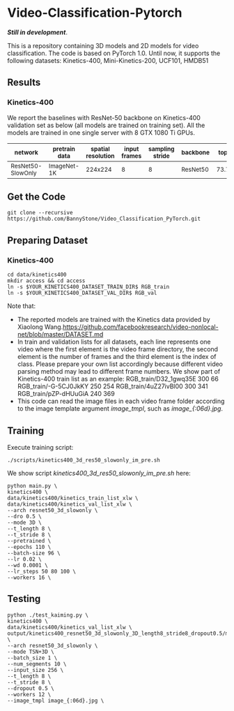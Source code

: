 # Video-Classification-Pytorch

***Still in development***.

This is a repository containing 3D models and 2D models for video classification. The code is based on PyTorch 1.0.
Until now, it supports the following datasets:
Kinetics-400, Mini-Kinetics-200, UCF101, HMDB51

## Results

### Kinetics-400

We report the baselines with ResNet-50 backbone on Kinetics-400 validation set as below (all models are trained on training set).
All the models are trained in one single server with 8 GTX 1080 Ti GPUs.

| <sub>network</sub> | <sub>pretrain data</sub> | <sub>spatial resolution</sub> | <sub>input frames</sub> | <sub>sampling stride</sub> | <sub>backbone</sub> | <sub>top1</sub> | <sub>top5</sub> |
| ------------------ | ------------------ | ------------------ | ------------------ | ------------------ | ------------------ | ------------------ | ------------------ |
| <sub>ResNet50-SlowOnly</sub> | <sub>ImageNet-1K</sub> | <sub>224x224</sub> | <sub>8</sub> | <sub>8</sub> | <sub>ResNet50</sub> | <sub>73.77</sub> | <sub>91.17</sub> |


## Get the Code
```Shell
git clone --recursive https://github.com/BannyStone/Video_Classification_PyTorch.git
```

## Preparing Dataset
### Kinetics-400
```Shell
cd data/kinetics400
mkdir access && cd access
ln -s $YOUR_KINETICS400_DATASET_TRAIN_DIR$ RGB_train
ln -s $YOUR_KINETICS400_DATASET_VAL_DIR$ RGB_val
```
Note that:
- The reported models are trained with the Kinetics data provided by Xiaolong Wang.https://github.com/facebookresearch/video-nonlocal-net/blob/master/DATASET.md
- In train and validation lists for all datasets, each line represents one video where the first element is the video frame directory, the second element is the number of frames and the third element is the index of class. Please prepare your own list accordingly because different video parsing method may lead to different frame numbers. We show part of Kinetics-400 train list as an example:
RGB_train/D32_1gwq35E 300 66
RGB_train/-G-5CJ0JkKY 250 254
RGB_train/4uZ27ivBl00 300 341
RGB_train/pZP-dHUuGiA 240 369
- This code can read the image files in each video frame folder according to the image template argument *image_tmpl*, such as *image_{:06d}.jpg*.

## Training
Execute training script:
```Shell
./scripts/kinetics400_3d_res50_slowonly_im_pre.sh
```

We show script *kinetics400_3d_res50_slowonly_im_pre.sh* here:
```Shell
python main.py \
kinetics400 \
data/kinetics400/kinetics_train_list_xlw \
data/kinetics400/kinetics_val_list_xlw \
--arch resnet50_3d_slowonly \
--dro 0.5 \
--mode 3D \
--t_length 8 \
--t_stride 8 \
--pretrained \
--epochs 110 \
--batch-size 96 \
--lr 0.02 \
--wd 0.0001 \
--lr_steps 50 80 100 \
--workers 16 \
```

## Testing
```Shell
python ./test_kaiming.py \
kinetics400 \
data/kinetics400/kinetics_val_list_xlw \
output/kinetics400_resnet50_3d_slowonly_3D_length8_stride8_dropout0.5/model_best.pth \
--arch resnet50_3d_slowonly \
--mode TSN+3D \
--batch_size 1 \
--num_segments 10 \
--input_size 256 \
--t_length 8 \
--t_stride 8 \
--dropout 0.5 \
--workers 12 \
--image_tmpl image_{:06d}.jpg \

```